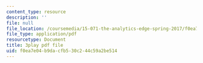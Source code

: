 ```yaml
---
content_type: resource
description: ''
file: null
file_location: /coursemedia/15-071-the-analytics-edge-spring-2017/f0ea7e04b9dacfb530c244c59a2be514_8fW7ooZLIuc.pdf
file_type: application/pdf
resourcetype: Document
title: 3play pdf file
uid: f0ea7e04-b9da-cfb5-30c2-44c59a2be514
---
```

